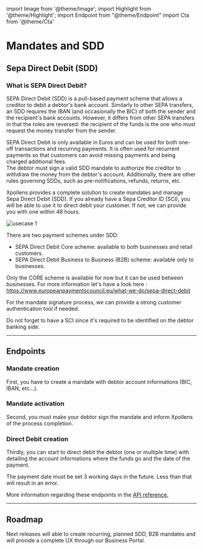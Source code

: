 import Image from '@theme/Image';
import Highlight from '@theme/Highlight';
import Endpoint from "@theme/Endpoint"
import Cta from '@theme/Cta'

# Mandates and SDD

## Sepa Direct Debit (SDD)

### What is SEPA Direct Debit?

SEPA Direct Debit (SDD) is a pull-based payment scheme that allows a creditor to debit a debtor's bank account. Similarly to other SEPA transfers, an SDD requires the IBAN (and occasionally the BIC) of both the sender and the recipient's bank accounts. However, it differs from other SEPA transfers in that the roles are reversed: the recipient of the funds is the one who must request the money transfer from the sender.  

SEPA Direct Debit is only available in Euros and can be used for both one-off transactions and recurring payments. It is often used for recurrent payments so that customers can avoid missing payments and being charged additional fees.  
The debtor must sign a valid SDD mandate to authorize the creditor to withdraw the money from the debtor's account. Additionally, there are other rules governing SDDs, such as pre-notifications, refunds, returns, etc.  

Xpollens provides a complete solution to create mandates and manage Sepa Direct Debit (SDD). If you already have a Sepa Creditor ID (SCI), you will be able to use it to direct debit your customer. If not, we can provide you with one within 48 hours. 


<Image src="docs/MANDATE.png" alt="usecase 1"/>


There are two payment schemes under SDD:  

- SEPA Direct Debit Core scheme: available to both businesses and retail customers.
- SEPA Direct Debit Business to Business (B2B) scheme: available only to businesses.


<Highlight type="tip">

Only the CORE scheme is available for now but it can be used between businesses. For more information let's have a look here : https://www.europeanpaymentscouncil.eu/what-we-do/sepa-direct-debit

</Highlight>

<Highlight type="tip">

For the mandate signature process, we can provide a strong customer authentication tool if needed.
  
</Highlight>


<Highlight type="danger">

Do not forget to have a SCI since it's required to be identified on the debtor banking side.

</Highlight>

---


## Endpoints

### Mandate creation

First, you have to create a mandate with debtor account informations (BIC, IBAN, etc...).

<Endpoint apiUrl="/v1.1/Transfers.Bib" path="/api/v1.1/users/{appuserId}/mandates" method="post"/>

### Mandate activation

Second, you must make your debtor sign the mandate and inform Xpollens of the process completion.

<Endpoint apiUrl="/v1.1/Transfers.Bib" path="/api/v1.1/users/{appuserId}/mandates/activate" method="put"/>

### Direct Debit creation

Thirdly, you can start to direct debit the debtor (one or multiple time) with detailing the account informations where the funds go and the date of the payment.

<Endpoint apiUrl="/v1.1/Transfers.Bib" path="/api/v1.1/users/{userId}/payins/directdebits" method="post"/>  

  

<Highlight type="danger">

The payment date must be set 3 working days in the future. Less than that will result in an error.

</Highlight>

More information regarding these endpoints in the [API reference.](/api/SDD)


---
## Roadmap

Next releases will able to create recurring, planned SDD, B2B mandates and will provide a complete UX through our Business Portal.

